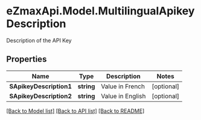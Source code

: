 # eZmaxApi.Model.MultilingualApikeyDescription
Description of the API Key  

## Properties

Name | Type | Description | Notes
------------ | ------------- | ------------- | -------------
**SApikeyDescription1** | **string** | Value in French | [optional] 
**SApikeyDescription2** | **string** | Value in English | [optional] 

[[Back to Model list]](../README.md#documentation-for-models) [[Back to API list]](../README.md#documentation-for-api-endpoints) [[Back to README]](../README.md)

